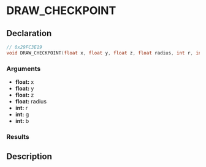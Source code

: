 # DRAW_CHECKPOINT

## Declaration
```cpp
// 0x29FC3E19
void DRAW_CHECKPOINT(float x, float y, float z, float radius, int r, int g, int b);
```

### Arguments
- **float:** x
- **float:** y
- **float:** z
- **float:** radius
- **int:** r
- **int:** g
- **int:** b

### Results

## Description
